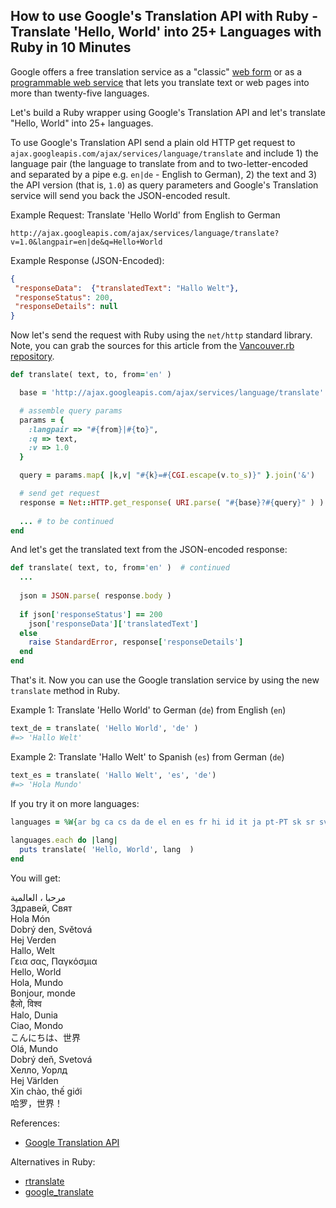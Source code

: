 ## How to use Google's Translation API with Ruby - Translate 'Hello, World' into 25+ Languages with Ruby in 10 Minutes

<!-- tags:  google http json -->

Google offers a free translation service as a "classic" 
[web form](http://translate.google.com) or as a
[programmable web service](http://code.google.com/apis/ajaxlanguage/documentation/reference.html) 
that lets you translate text or web pages into more than twenty-five languages.

Let's build a Ruby wrapper using Google's Translation API and let's translate "Hello, World" into 25+ languages.

<!-- more -->

To use Google's Translation API send a plain old HTTP get request to `ajax.googleapis.com/ajax/services/language/translate`
and include 1) the language pair (the language to translate from and to two-letter-encoded and
separated by a pipe e.g. `en|de` - English to German), 2) the text and 3) the API version (that is, `1.0`) as query parameters
and Google's Translation service will send you back the JSON-encoded result.

Example Request: Translate 'Hello World' from English to German

```
http://ajax.googleapis.com/ajax/services/language/translate?v=1.0&langpair=en|de&q=Hello+World
```

Example Response (JSON-Encoded):

``` json
{
 "responseData":  {"translatedText": "Hallo Welt"},
 "responseStatus": 200,
 "responseDetails": null
}
```

Now let's send the request with Ruby using the `net/http` standard library. Note, you can grab the sources for this article from the [Vancouver.rb repository](http://vanrb.rubyforge.org/svn/translate).

``` ruby
def translate( text, to, from='en' )

  base = 'http://ajax.googleapis.com/ajax/services/language/translate' 

  # assemble query params
  params = {
    :langpair => "#{from}|#{to}", 
    :q => text,
    :v => 1.0  
  }

  query = params.map{ |k,v| "#{k}=#{CGI.escape(v.to_s)}" }.join('&')

  # send get request
  response = Net::HTTP.get_response( URI.parse( "#{base}?#{query}" ) )
  
  ... # to be continued
end
```

And let's get the translated text from the JSON-encoded response:

``` ruby
def translate( text, to, from='en' )  # continued
  ...
 
  json = JSON.parse( response.body )
  
  if json['responseStatus'] == 200
    json['responseData']['translatedText']
  else
    raise StandardError, response['responseDetails']
  end
end
```


That's it. Now you can use the Google translation service by using the new `translate` method in Ruby.

Example 1: Translate 'Hello World' to German (`de`) from English (`en`)

``` ruby
text_de = translate( 'Hello World', 'de' )   
#=> 'Hallo Welt'
```

Example 2: Translate 'Hallo Welt' to Spanish (`es`) from German (`de`)

``` ruby
text_es = translate( 'Hallo Welt', 'es', 'de') 
#=> 'Hola Mundo'
```

If you try it on more languages:

``` ruby
languages = %W{ar bg ca cs da de el en es fr hi id it ja pt-PT sk sr sv vi zh-CN} 
 
languages.each do |lang|
  puts translate( 'Hello, World', lang  )
end
```

You will get:

مرحبا ، العالمية  
Здравей, Свят  
Hola Món  
Dobrý den, Světová  
Hej Verden  
Hallo, Welt  
Γεια σας, Παγκόσμια  
Hello, World  
Hola, Mundo  
Bonjour, monde  
हैलो, विश्व  
Halo, Dunia  
Ciao, Mondo  
こんにちは、世界  
Olá, Mundo  
Dobrý deň, Svetová  
Хелло, Уорлд  
Hej Världen  
Xin chào, thế giới  
哈罗，世界！  


References:

* [Google Translation API](http://code.google.com/apis/ajaxlanguage/documentation/reference.html) 

Alternatives in Ruby:

* [rtranslate](http://github.com/sishen/rtranslate)
* [google_translate](http://github.com/elisehuard/google_translate)
